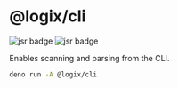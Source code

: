 # @logix/cli

![jsr badge](https://jsr.io/badges/@logix/cli)
![jsr badge](https://jsr.io/badges/@logix/cli/score)

Enables scanning and parsing from the CLI.

```bash
deno run -A @logix/cli
```
